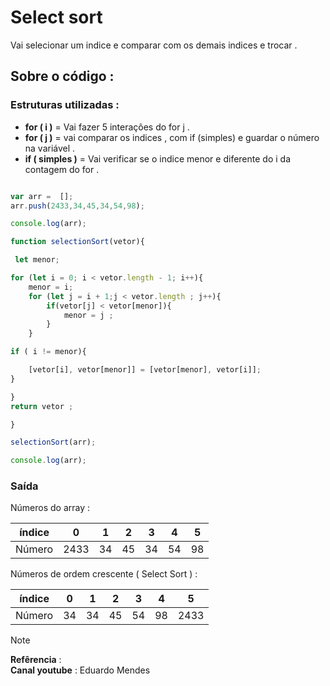 


# Select sort 

Vai selecionar um indice e comparar com os demais indices e trocar .

## Sobre o código :

### Estruturas utilizadas : 

* **for ( i )** = Vai fazer 5 interaçôes do for j .
* **for ( j )** = vai comparar  os indices , com if (simples) e guardar o número na variável  .
* **if ( simples )** = Vai verificar se  o indice menor e diferente do i da contagem do for .
  
```javascript 

var arr =  [];
arr.push(2433,34,45,34,54,98);

console.log(arr);

function selectionSort(vetor){

 let menor;

for (let i = 0; i < vetor.length - 1; i++){
    menor = i;
    for (let j = i + 1;j < vetor.length ; j++){
        if(vetor[j] < vetor[menor]){
            menor = j ;
        }
    }

if ( i != menor){

    [vetor[i], vetor[menor]] = [vetor[menor], vetor[i]];
}

}
return vetor ;

}

selectionSort(arr);

console.log(arr);

```

### Saída 

Números do array : 

| índice | 0 | 1 | 2 | 3 | 4 | 5 |
|:--:|:--:|:--:|:--:|:--:|:--:|:--:|
| Número |2433|34|45|34|54|98 |

Números de ordem crescente ( Select Sort )  : 

| índice | 0 | 1 | 2 | 3 | 4 | 5 |
|:--:|:--:|:--:|:--:|:--:|:--:|:--:|
| Número |34|34|45|54|98|2433 |

> [!Note]
> **Refêrencia** : <br>
> **Canal youtube** : Eduardo Mendes 
